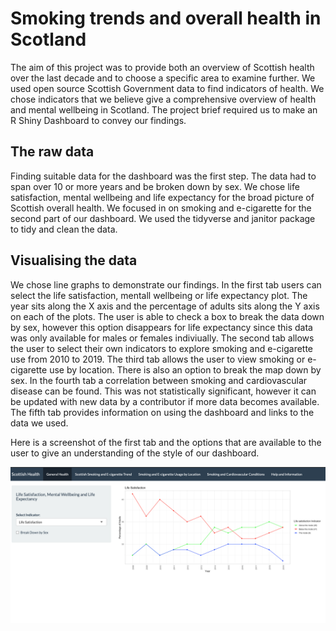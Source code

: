 # Smoking trends and overall health in Scotland 

The aim of this project was to provide both an overview of Scottish health over the last decade and to choose a specific area to examine further. 
We used open source Scottish Government data to find indicators of health. We chose indicators that we believe give a comprehensive overview of health and 
mental wellbeing in Scotland. The project brief required us to make an R Shiny Dashboard to convey our findings. 

## The raw data 

Finding suitable data for the dashboard was the first step. The data had to span over 10 or more years and be broken down by sex. We chose life satisfaction, 
mental wellbeing and life expectancy for the broad picture of Scottish overall health. We focused in on smoking and e-cigarette for the second part of our 
dashboard. We used the tidyverse and janitor package to tidy and clean the data. 

## Visualising the data 

We chose line graphs to demonstrate our findings. In the first tab users can select the life satisfaction, mentall wellbeing or life expectancy plot. The year 
sits along the X axis and the percentage of adults sits along the Y axis on each of the plots. The user is able to check a box to break the data down by sex, 
however this option disappears for life expectancy since this data was only available for males or females indiviually. The second tab allows the user to 
select their own indicators to explore smoking and e-cigarette use from 2010 to 2019. The third tab allows the user to view smoking or e-cigarette use by 
location. There is also an option to break the map down by sex. In the fourth tab a correlation between smoking and cardiovascular disease can be found. This 
was not statistically significant, however it can be updated with new data by a contributor if more data becomes available. The fifth tab provides information 
on using the dashboard and links to the data we used. 

Here is a screenshot of the first tab and the options that are available to the user to give an understanding of the style of our dashboard. 

![Screenshot](images/first_tab.png) 
